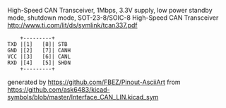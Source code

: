 High-Speed CAN Transceiver, 1Mbps, 3.3V supply, low power standby mode, shutdown mode, SOT-23-8/SOIC-8
High-Speed CAN Transceiver
http://www.ti.com/lit/ds/symlink/tcan337.pdf


	    +---------+
	TXD |[1]   [8]| STB
	GND |[2]   [7]| CANH
	VCC |[3]   [6]| CANL
	RXD |[4]   [5]| SHDN
	    +---------+


generated by https://github.com/FBEZ/Pinout-AsciiArt from https://github.com/ask6483/kicad-symbols/blob/master/Interface_CAN_LIN.kicad_sym